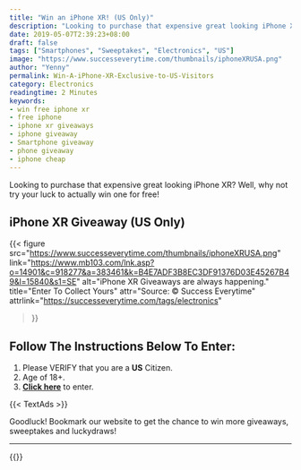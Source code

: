```yaml
---
title: "Win an iPhone XR! (US Only)"
description: "Looking to purchase that expensive great looking iPhone XR? Well, why not try your luck to actually win one for free!"
date: 2019-05-07T2:39:23+08:00
draft: false
tags: ["Smartphones", "Sweeptakes", "Electronics", "US"]
image: "https://www.successeverytime.com/thumbnails/iphoneXRUSA.png"
author: "Yenny"
permalink: Win-A-iPhone-XR-Exclusive-to-US-Visitors
category: Electronics
readingtime: 2 Minutes
keywords:
- win free iphone xr
- free iphone
- iphone xr giveaways
- iphone giveaway
- Smartphone giveaway
- phone giveaway
- iphone cheap
---
```


Looking to purchase that expensive great looking iPhone XR? Well, why not try your luck to actually win one for free!

<!--more-->

## iPhone XR Giveaway (US Only)

{{< figure
    src="https://www.successeverytime.com/thumbnails/iphoneXRUSA.png"
    link="https://www.mb103.com/lnk.asp?o=14901&c=918277&a=383461&k=B4E7ADF3B8EC3DF91376D03E45267B49&l=15840&s1=SE"
    alt="iPhone XR Giveaways are always happening."
    title="Enter To Collect Yours"
    attr="Source: © Success Everytime"
    attrlink="https://successeverytime.com/tags/electronics"
>}}


## Follow The Instructions Below To Enter:

 1. Please VERIFY that you are a <b>US</b> Citizen.
 2. Age of 18+.
 3. <b><a href="https://www.mb103.com/lnk.asp?o=14901&c=918277&a=383461&k=B4E7ADF3B8EC3DF91376D03E45267B49&l=15840&s1=SE">Click here</a></b> to enter.  

 {{< TextAds >}}

 Goodluck! Bookmark our website to get the chance to win more giveaways, sweeptakes and luckydraws!

 <hr>

{{<footer-text >}}

